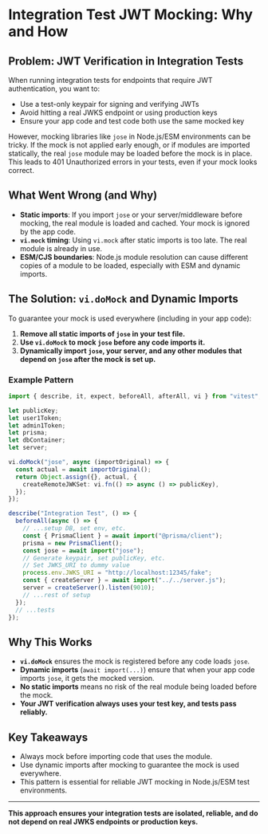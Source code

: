 # Integration Test JWT Mocking: Why and How

## Problem: JWT Verification in Integration Tests

When running integration tests for endpoints that require JWT authentication, you want to:
- Use a test-only keypair for signing and verifying JWTs
- Avoid hitting a real JWKS endpoint or using production keys
- Ensure your app code and test code both use the same mocked key

However, mocking libraries like `jose` in Node.js/ESM environments can be tricky. If the mock is not applied early enough, or if modules are imported statically, the real `jose` module may be loaded before the mock is in place. This leads to 401 Unauthorized errors in your tests, even if your mock looks correct.

## What Went Wrong (and Why)

- **Static imports**: If you import `jose` or your server/middleware before mocking, the real module is loaded and cached. Your mock is ignored by the app code.
- **`vi.mock` timing**: Using `vi.mock` after static imports is too late. The real module is already in use.
- **ESM/CJS boundaries**: Node.js module resolution can cause different copies of a module to be loaded, especially with ESM and dynamic imports.

## The Solution: `vi.doMock` and Dynamic Imports

To guarantee your mock is used everywhere (including in your app code):

1. **Remove all static imports of `jose` in your test file.**
2. **Use `vi.doMock` to mock `jose` before any code imports it.**
3. **Dynamically import `jose`, your server, and any other modules that depend on `jose` after the mock is set up.**

### Example Pattern

```ts
import { describe, it, expect, beforeAll, afterAll, vi } from "vitest";

let publicKey;
let user1Token;
let admin1Token;
let prisma;
let dbContainer;
let server;

vi.doMock("jose", async (importOriginal) => {
  const actual = await importOriginal();
  return Object.assign({}, actual, {
    createRemoteJWKSet: vi.fn(() => async () => publicKey),
  });
});

describe("Integration Test", () => {
  beforeAll(async () => {
    // ...setup DB, set env, etc.
    const { PrismaClient } = await import("@prisma/client");
    prisma = new PrismaClient();
    const jose = await import("jose");
    // Generate keypair, set publicKey, etc.
    // Set JWKS_URI to dummy value
    process.env.JWKS_URI = "http://localhost:12345/fake";
    const { createServer } = await import("../../server.js");
    server = createServer().listen(9010);
    // ...rest of setup
  });
  // ...tests
});
```

## Why This Works

- **`vi.doMock`** ensures the mock is registered before any code loads `jose`.
- **Dynamic imports** (`await import(...)`) ensure that when your app code imports `jose`, it gets the mocked version.
- **No static imports** means no risk of the real module being loaded before the mock.
- **Your JWT verification always uses your test key, and tests pass reliably.**

## Key Takeaways

- Always mock before importing code that uses the module.
- Use dynamic imports after mocking to guarantee the mock is used everywhere.
- This pattern is essential for reliable JWT mocking in Node.js/ESM test environments.

---

**This approach ensures your integration tests are isolated, reliable, and do not depend on real JWKS endpoints or production keys.**
